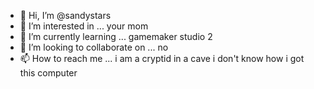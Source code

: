 - 👋 Hi, I’m @sandystars
- 👀 I’m interested in ... your mom
- 🌱 I’m currently learning ... gamemaker studio 2
- 💞️ I’m looking to collaborate on ... no
- 📫 How to reach me ... i am a cryptid in a cave i don't know how i got this computer

<!---
sandystars/sandystars is a ✨ special ✨ repository because its `README.md` (this file) appears on your GitHub profile.
You can click the Preview link to take a look at your changes.
--->
